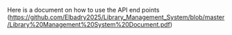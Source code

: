 Here is a document on how to use the API end points  (https://github.com/Elbadry2025/Library_Management_System/blob/master/Library%20Management%20System%20Document.pdf)
